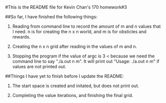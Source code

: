 #This is the README file for Kevin Chan's 170 homework#3

##So far, I have finished the following things:

1. Reading from command line to record the amount of m and n
values that I need. n is for creating the n x n world, and m
is for obsticles and rewards.

2. Creating the n x n grid after reading in the values of m and n.

3. Stopping the program if the value of argc is 3 < because we need
the command line to say "./a.out n m".
It will print out "Usage: ./a.out n m" if values are not printed out.



##Things I have yet to finish before I update the README:

1. The start space is created and initated, but does not print out.

2. Completing the value iterations, and finishing the final grid.
